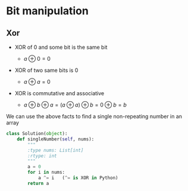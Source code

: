 # Bit manipulation

## Xor 

- XOR of 0 and some bit is the same bit 
    - $a \oplus 0 = 0$ 

- XOR of two same bits is 0
    - $a \oplus a = 0$ 

- XOR is commutative and associative 
    - $a \oplus b \oplus a = (a \oplus a) \oplus b = 0 \oplus b = b$ 
    
We can use the above facts to find a single non-repeating number in an array

```python
class Solution(object):
    def singleNumber(self, nums):
        """
        :type nums: List[int]
        :rtype: int
        """
        a = 0
        for i in nums:
            a ^= i   (^= is XOR in Python)
        return a
```
